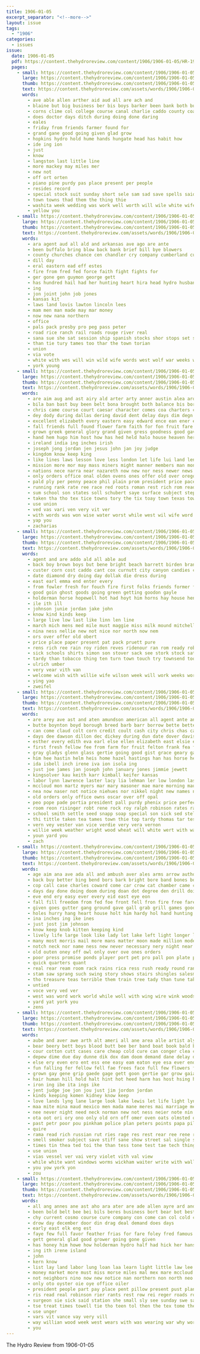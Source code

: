 ```yaml
---
title: 1906-01-05
excerpt_separator: "<!--more-->"
layout: issue
tags:
  - "1906"
categories:
  - issues
issue:
  date: 1906-01-05
  pdf: https://content.thehydroreview.com/content/1906/1906-01-05/HR-1906-01-05.pdf
  pages:
    - small: https://content.thehydroreview.com/content/1906/1906-01-05/small/HR-1906-01-05-01.jpg
      large: https://content.thehydroreview.com/content/1906/1906-01-05/large/HR-1906-01-05-01.jpg
      thumb: https://content.thehydroreview.com/content/1906/1906-01-05/thumbnails/HR-1906-01-05-01.jpg
      text: https://content.thehydroreview.com/assets/words/1906/1906-01-05/HR-1906-01-05-01.txt
      words:
        - ave able allen arther aid aud all are ach and
        - blaine but big business ber bis boys barker been bank both buy
        - corns clime col college course canal charlie caddo county coats cone cost
        - does doctor days ditch during doing done daring
        - eales
        - friday from friends farmer found for
        - grand gane good going given glad grow
        - hopkins hydro hold hume hands hungate head has habit how
        - ide ing ion
        - just
        - know
        - langston last little line
        - more mackey may miles mer
        - new not
        - off ort orten
        - piano pine purdy pas place present per people
        - resides record
        - special stock suit sunday short sele sam sad save spells said such subject sill sale schools sever state
        - town towns thad them the thing thie
        - washita week wedding was work well worth will wile white wife wonder
        - yellow you
    - small: https://content.thehydroreview.com/content/1906/1906-01-05/small/HR-1906-01-05-02.jpg
      large: https://content.thehydroreview.com/content/1906/1906-01-05/large/HR-1906-01-05-02.jpg
      thumb: https://content.thehydroreview.com/content/1906/1906-01-05/thumbnails/HR-1906-01-05-02.jpg
      text: https://content.thehydroreview.com/assets/words/1906/1906-01-05/HR-1906-01-05-02.txt
      words:
        - ara agent aud all ald and arkansas ave ago are ante
        - been buffalo bring blow back bank brief bill bye blowers
        - county churches chance cen chandler cry company cumberland cumber city church cand
        - dill day
        - eral eastern ead eff estes
        - fire from fred fed force faith fight fights for
        - ger gone gen guymon george gett
        - has hundred hail had her hunting heart hira head hydro husband
        - ing
        - jon joint john job jones
        - kansas kit
        - laws land lovis lawton lincoln lees
        - mam men man made may mar money
        - now new nana northern
        - office
        - pals pack presby pro peg pass peter
        - road rice ranch rail roads rouge river real
        - sana sue she sat session ship spanish stocks shor stops set sult sim sho shake show
        - than tie tury tames too thar the town torian
        - union
        - via vote
        - white with wes will win wild wife words west wolf war weeks was
        - york young
    - small: https://content.thehydroreview.com/content/1906/1906-01-05/small/HR-1906-01-05-03.jpg
      large: https://content.thehydroreview.com/content/1906/1906-01-05/large/HR-1906-01-05-03.jpg
      thumb: https://content.thehydroreview.com/content/1906/1906-01-05/thumbnails/HR-1906-01-05-03.jpg
      text: https://content.thehydroreview.com/assets/words/1906/1906-01-05/HR-1906-01-05-03.txt
      words:
        - are aim aug and ast airy ald arter arty anner austin alea aro ates angelic auld aid angels anil ath able aken acres ary all august angel ager agri america ago app alt agent
        - bila ban bast buy been belt bona brought both balance bis born bright baptist birth bus bring body best blessing bar beg begun bott business bill broad but
        - chris came course court caesar character comes coa charters change can coy christmas clerk christ carry chance calvin chic call coke cok colonel cons cash company charter come cork child congress city cotton con conde
        - dey dody during dallas dering david dent delay days dim degn duty davids demand done dorn deem duly december downs day dally
        - excellent elizabeth every eastern easy edward ence ean ener eld early end english even east ever
        - fall friends full found flower farm faith for fon fruit fare fling far fitting field fast flesh fan from furnish
        - grown greek general glory grand given gress goodness good gave grow gent guthrie
        - hand hem hugo him host how has hed held halo house heaven her heard harvie hundred hot honorable hen hall head human high hard heavens hands harmony had holy home
        - ireland india ing inches irish
        - joseph jong jordan jen jesus john jan joy judge
        - kingdom know keep king
        - like lines laws lesson love less london let life lui land lender last long luke lands lord lite
        - mission more mor may mass miners might manner members man mon mines mcalester messenger mar memory most men money moses mary mentel matt mere many moth made much matters mil master mers must manila mony moor mean manger
        - nations nece narra near nazareth now new nor ness newer news ner nation never not neighbor north
        - only orders office onal olden ovens ones offer old over oregon orleans
        - pald ply per penny peace phil plain prom president price pace present patch prose pay proper private place peri power pat prophet powers purchase passage plan perish part promise public payson past peer people perfect persons person
        - running rank rate ree race red roots roman rest rich rom read round records rath ready
        - sum school son states soll schubert saye surface subject stephen soul state sell seer second strong shadow sesson season such smiles sins stall sup sites sinner stock shall sale sin save sich shows saw stand snyder said service sole sian show say savio stich schoo south still shoots set sal seems sees southern sat see
        - taken tha tho tex tice towns tory the tix toay town texas toward thi throne toll ten tater ting take then than tess them takes thousand tor tree tures tilling ted thing
        - use union
        - ved vas vari ven very vit ver
        - with words was won wise water worst while west wil wife word world wind wisdom way williams wan wonder wide ware worthy washington wee went why will well work
        - yap you
        - zacharias
    - small: https://content.thehydroreview.com/content/1906/1906-01-05/small/HR-1906-01-05-04.jpg
      large: https://content.thehydroreview.com/content/1906/1906-01-05/large/HR-1906-01-05-04.jpg
      thumb: https://content.thehydroreview.com/content/1906/1906-01-05/thumbnails/HR-1906-01-05-04.jpg
      text: https://content.thehydroreview.com/assets/words/1906/1906-01-05/HR-1906-01-05-04.txt
      words:
        - agent and are addo ald all able aud
        - back boy brown boys but bene bright beach barrett birden brand bel better birth buys bread barn business babe been
        - custer corn cost caddo cant cox curnutt city canyon candies county carl cousin child chance cedar chille come chas
        - date diamond dry doing day dollak die dress during
        - east earl emma end enter every
        - from fowler fresh for fouch fire first folks friends former fruits fail fred frank fed fran farm
        - good goin ghost goods going green getting goodon gayle
        - holderman horse hopewell hot had hoyt him horns hay house henry hydro has henke hole home her happy herndon
        - ile ith ill
        - johnson junie jordan jake john
        - know kind kinds keep
        - large live low last like linn len line
        - march mich mens med mile must maggie miss milk mound mitchell mexican milam morning man much meals miller
        - nina ness nellie new not nice nor north now nem
        - ors over offer old obert
        - price place paper present pat pack pruett pure
        - rens rich ree rain roy riden reves ridenour ran rom ready robt roads
        - sick schools shirts simon son stover sack see stork stock saturday school sam seem samuel sell short simmons sale sister
        - tardy than tobacco thing ten turn town touch try townsend toor tal teacher the
        - ulrich umber
        - very vear vith van
        - welcome wish with willie wife wilson week will work weeks worth weatherford was winter willing
        - ying yao
        - zweifel
    - small: https://content.thehydroreview.com/content/1906/1906-01-05/small/HR-1906-01-05-05.jpg
      large: https://content.thehydroreview.com/content/1906/1906-01-05/large/HR-1906-01-05-05.jpg
      thumb: https://content.thehydroreview.com/content/1906/1906-01-05/thumbnails/HR-1906-01-05-05.jpg
      text: https://content.thehydroreview.com/assets/words/1906/1906-01-05/HR-1906-01-05-05.txt
      words:
        - are arey ave ast and aten amundson american all agent ante anna aster allen ane ady arbes ana albert
        - butte boynton boyd borough breed barb barr borrow bette better bowling byl broom brought bay beach bandy bert bros but ben beard business bryan buda bis blanke bow buy buggy bank been bars
        - can come claud colt corn credit coult cash city chris chas call chester chuck cay cornelius county caddo chic christy cate cot card christine cora con cashier corre cotton candies ciara coffey cousin
        - days dee dawson dillon dec dickey during dun date dover davis day
        - esther every edith eva earl else ellen elizabeth east elsie eget
        - first fresh fellow fee from farm for fruit felton frank fea foster fern finder franse few fam floyd friday fine foreman
        - gray gladys glenn glass gertie going good gist grace geary gay gong goods guns grown gardner gest grother
        - him hee hastin helm heis home hazel hastings han has horse herman henke har hydro hungate hes heap hasting hardware her house hand harold head hatfield harry harness handy hight helen
        - ida isbell inch irene iva ion isola ing
        - just joe james jan joseph john january jones jimmie jewett
        - kingsolver kau keith karr kimball keifer kansas
        - labor lynn lawrence laster lacy lia lehman ler low london last line lin livi left lion live little lebanon lenora lapsley loraine long linn
        - mccloud mon martz myers mar mary masoner mae mare morning maude mion mile may miss mia mighty many much mclane monday miller morgan mabel might marion male macon mosier marsh money mccool mackey man market mort made more
        - nea now naser not notice niehues nor nikkel night new names need near nevada
        - old orders only office owns oscar over off opal
        - peo pope pade portia president pall purdy phenix price perfect per peter pent pack past pay peden
        - room reon risinger robt rene rock roy ralph robinson rates ray reals real rex res riley
        - school smith settle seed snapp soap special son sick sed stella shoe shaper slanker set score sylvester start store sorrel santos ster sons schreck see stock sun seems still sugar sell smoke stewart slow second scott silk
        - thi tittle taken tea tames town thie top tardy thomas tar tes the thon trees thing teacher
        - vern vey vester van vice verdie very vera vernon
        - willie week weather wright wood wheat will white wert with was willis weed wing walter wika want wilson
        - youn yard you
        - zach
    - small: https://content.thehydroreview.com/content/1906/1906-01-05/small/HR-1906-01-05-06.jpg
      large: https://content.thehydroreview.com/content/1906/1906-01-05/large/HR-1906-01-05-06.jpg
      thumb: https://content.thehydroreview.com/content/1906/1906-01-05/thumbnails/HR-1906-01-05-06.jpg
      text: https://content.thehydroreview.com/assets/words/1906/1906-01-05/HR-1906-01-05-06.txt
      words:
        - age aim ana ave ada all and ambush aver ales arms arrow author able ald amen adam are ard
        - back buy better bing bend bors bark bright bore band bones bow bottom bone begun butler best box broad bell beg breeze blades but bang bible bis both bird black blue bora bue body bull bread been boys bars bushy bay basin bates big
        - cop call case charles coward come car crow cat chamber came corn certain coin coins cain care child cant cave center course cause cloak cross cour counter coach can char camp clear cost coop
        - days day done doing doom during doan dot degree den drill doi deed death driver dor denver daly dawn dog does door deal down
        - eve end ery easy ever every eid east eye eon
        - fall fill freedom from fed foe front fell fron fire free fare fear force folk face fish friends felt few foot flowers fore fitting fight farnum flight fresh full friend figures finger farm far for first forth
        - given goes gutter gang ground gave gall grab grill games good goose gear gun going gage guard
        - holes hurry hang heart house holt him hardy hol hand hunting hawks human hem happy halter hot hen howling haye half harvest hole heard hold hall homes hays harbor her hour hin hero had hearty hint huge how
        - ina inches ing ike ines
        - just jost jim johnson
        - know keep knob kitten keeping kind
        - lively life large look like lady lot lake left light longer leaders louis little limb line last lines low lat living loss lang lay let lack lite long
        - many most morris mail more mans matter moon made million mode may moment morning moog money man magic mabe mye manner men mounts masters much mercy mettle must model main
        - notch neck nor name ness new never necessary nery night near nila now numbers nickel ner nove nail not
        - old outen oney off owl only over ove ones orders
        - poor press promise ponds player port pet pro pall pon plate porter pretty paper pels philip part plain place push piso pass pay plata per pop
        - quick quarters quant
        - real rear ream room rack rains rica ress rush ready round ran ring reddish roge rival running rin rog range root ropes roof reasons rata regular rather race rees rope
        - stam saw sprang such swing story shows stairs shingles salesman shor string surprise stock set starts soon september salt son say sun seat silence shall strong short sory six sho scarce she street spring sea schiller slim sights savo sleep stand strange shed store straight start show sible star seen shoot sale still see square smooth save shape stick space side
        - tho treasure teas terrible them train tree tady than tune taken tie till the tee table torn try thi ted tall tell tad too tail trim then thro tures top take tun torch thing times tock trees tears
        - untied
        - voce very ved ver
        - west was word work world while woll with wing wire wink woods wise walls worth wooden why ward will walk wal wonder weight words water way went well windows
        - yard yat york you
        - zens
    - small: https://content.thehydroreview.com/content/1906/1906-01-05/small/HR-1906-01-05-07.jpg
      large: https://content.thehydroreview.com/content/1906/1906-01-05/large/HR-1906-01-05-07.jpg
      thumb: https://content.thehydroreview.com/content/1906/1906-01-05/thumbnails/HR-1906-01-05-07.jpg
      text: https://content.thehydroreview.com/assets/words/1906/1906-01-05/HR-1906-01-05-07.txt
      words:
        - aube and aver awe arth alt ameri all ane area alle artist aly age acre ask acres ain american ave aud aus ald aldo aro are ast
        - bear beery bett boys blood butt bee ber band boat book bald binder business beter beu been breath betance began bowe best boy buy brands bottle both blow bud ban bet begin back bese burns bead better but beam bis
        - cour cotton cutt cases care cheap cold cure can conger clea chauncey cash chae carry cece cura col cha colle come council creek company cone course cough close cancer clase change cee cleveland city court che cause car cook coup chronic cover cant cas chest
        - depew dime due day dunne dik dox dam doom demand dane delay ding drage dene dose dodds days dean doctor drift danger dies dress dainty
        - else ery even ero ent ess ene easy eam eaton eye esa ever end etta essary early ely every english esta
        - fun falling fer fellow fell fae frees face full few flowers fow from falls fire fatal free fare force for farmer friends found fair
        - grown gay gene grip gaede gage gett goon gertie gar grow gaia getting grays guana good gies goods gave gut green generous giri gate grand golf general grew gather grief gray
        - hair human hill hold halt hint hot heed harm has host hsing held ham health housekeeper happy hartford high herald hen hof hes home homes hard hey harvie heart hans house hea head half hope her homa had him han hil
        - iron ing ibe ita ings ike
        - jent judge joe jon jou just jim jordon jordan
        - kinds keeping komen kidney know keep
        - love lands lyng lane large look lake lewis let life light lynn land leader lars lydia lan las lyna laundry lack last like later latting lot long lucky lawton
        - maa mite mina maud mexico men mada mane meres mai marriage mexican moa man mehl merchant may mate moment marine meme market made morning merry miss mine many million money mall mitchel mak marta mass much moi miles moun maudie mis mcallen more mach mea
        - nee never night need neck norman new not ness neier note nin now near nie nove nave nurse nore ner nam
        - ota oot ori ory ono only old orn off omer oven oats olmsted otter ost ones over
        - past petr poor pou pinkham police plan peters points papa pile penna perfect private pure people pines present point ping por pound pay president paper pec per phay patent poot phe price pride pleasant pet post pepe powders press pana part pro ply
        - quire
        - rama read rich russian rut ries rage res rest rear ree rene ready rote record rece reme rink rox rub richer rat
        - smell smoker subject save stiff sane show street sal single soap southern starch sin safe simon special strong sea supply selves state sprain stage sunny sey sample standing stand stock straight salt seta sell shine shake silence sayo sun short said south sees spalding sesto see simmons sia she shows stan slight sweet
        - times tin thea ted toi the than tess tone test tae tech thing tat tardy tar tas tod toward tou team thick tad tongue trom tast tobacco tell telling takes thee tal tour thro tree take them tall ties tee try toll tie toon toch tom
        - use union
        - vias vessel ver vai very violet vith val view
        - while white want windows worms wickham waiter write with wall wal weight world week was weil west way wien will wide wit wear whiting wate wife worn wedding why well willand water went work wil wido weeks weis walk weak wie wise wood wile wild waste
        - you yow york yon
        - zou
    - small: https://content.thehydroreview.com/content/1906/1906-01-05/small/HR-1906-01-05-08.jpg
      large: https://content.thehydroreview.com/content/1906/1906-01-05/large/HR-1906-01-05-08.jpg
      thumb: https://content.thehydroreview.com/content/1906/1906-01-05/thumbnails/HR-1906-01-05-08.jpg
      text: https://content.thehydroreview.com/assets/words/1906/1906-01-05/HR-1906-01-05-08.txt
      words:
        - all ang annes ane ast aho ara ater are ade allen ayre ard and alle ake aver
        - been bold belt bee bei bils beres business bort bear bot best bawa band bank better bradley bowron ballard boring berry bellard but bay bryan
        - chy current cosmo course cure company con come can col cold cor chas congress
        - drow day december door din drag deal demand does days
        - early east elk eng est
        - faye few full favor feather frias for fare foley fred famous frome farm from fortune fam frank fruits fort fing
        - gett general glad good grower going gone given
        - has honey him howe how holderman hydro half had hick her hans hunt hey hen home
        - ing ith irene island
        - john
        - kern know
        - list lay land labor lung loan laa learn light little law lee
        - money market more must miss morse miles mal mex mare mccloud many mew mess much mas
        - not neighbors nino now new notice nan northern non north neo nea nunn
        - only oto oyster oie oye office oiler
        - president people part pay place pent pillow present pust plants profit plage
        - ris read real robinson rier rants rest row rei reger roads rock riggs rate red
        - surgeon sie sick said station she small sly see sunday swe sale schoo sunny seen store sapa sony standard seeger soon state seeds snow sever settle short subject southern schools
        - tse treat times towell tie tho teen tol then the tex tome thee tec tri thet take tar tene than tary
        - use unger
        - vars vit vance vay very vill
        - way willian wood week west wears with was wearing war why worm won winter wil wile wit wien water woods washington work will
        - you
---
```


The Hydro Review from 1906-01-05

<!--more-->

